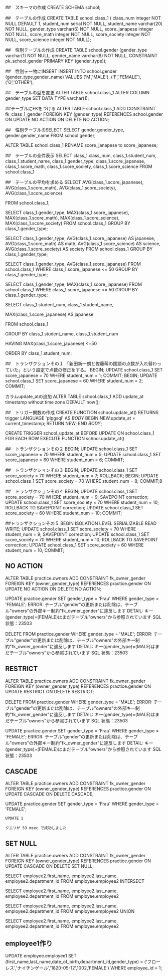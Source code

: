 ##　スキーマの作成
CREATE SCHEMA school;

##　テーブルの作成
CREATE TABLE school.class_1 (
	class_num integer NOT NULL DEFAULT 1,
	student_num serial NOT NULL,
	student_name varchar(20) NOT NULL,
	gender_type varchar(6) NOT NULL,
	score_janapese integer NOT NULL,
	score_math integer NOT NULL,
	score_society integer NOT NULL,
	score_science integer NOT NULL);

##　性別テーブルの作成
CREATE TABLE school.gender (gender_type varchar(1) NOT NULL,
					  gender_name varchar(6) NOT NULL,
					 CONSTRAINT pk_school_gender PRIMARY KEY (gender_type));


##　性別テー物にINSERT
INSERT INTO school.gender (gender_type,gender_name) VALUES
	('M','MALE'),
	('F','FEMALE'),
	('O','OTHER');

##　テーブルの型を変更
ALTER TABLE school.class_1 ALTER COLUMN gender_type SET DATA TYPE varchar(1);

##テーブルにFKをつける
ALTER TABLE school.class_1
    ADD CONSTRAINT fk_class_1_gender FOREIGN KEY (gender_type)
    REFERENCES school.gender
    ON UPDATE NO ACTION
    ON DELETE NO ACTION;

##　性別テーブルのSELECT
SELECT 
	gender.gender_type,
	gender.gender_name
FROM
	school.gender;

ALTER TABLE school.class_1
    RENAME score_janapese to score_japanese;

##　テーブルの全件表示
SELECT 
	class_1.class_num,
	class_1.student_num,
	class_1.student_name,
	class_1.gender_type,
	class_1.score_japanese,
	class_1.score_math,
	class_1.score_society,
	class_1.score_science
FROM 
	school.class_1

##　テーブルの平均を求める
SELECT 
	AVG(class_1.score_japanese),
	AVG(class_1.score_math),
	AVG(class_1.score_society),
	AVG(class_1.score_science)
	
FROM 
	school.class_1;


SELECT 
	class_1.gender_type, 
	MAX(class_1.score_japanese),
	MAX(class_1.score_math),
	MAX(class_1.score_science),
	MAX(class_1.score_society)
FROM 
	school.class_1
GROUP BY	
	class_1.gender_type;


SELECT
	class_1.gender_type,
	AVG(class_1.score_japanese) AS japanese,
	AVG(class_1.score_math) AS math,
	AVG(class_1.score_science) AS science,
	AVG(class_1.score_society) AS society
FROM 
	school.class_1
GROUP BY
	class_1.gender_type;


SELECT
	class_1.gender_type,
	AVG(class_1.score_japanese)
FROM 
	school.class_1
WHERE 
	class_1.score_japanese <= 50
GROUP BY
	class_1.gender_type;


SELECT
	class_1.gender_type,
	MAX(class_1.score_japanese)
FROM 
	school.class_1
WHERE 
	class_1.score_japanese <= 50
GROUP BY
	class_1.gender_type;



SELECT 
	class_1.student_num,
	class_1.student_name,
	
MAX(class_1.score_japanese) AS japanese

FROM school.class_1

GROUP BY 
	class_1.student_name,
	class_1.student_num

HAVING MAX(class_1.score_japanese) <=50

ORDER BY
	class_1.student_num;

##　トランザクションその１
    「新田新一朗と佐藤萌の国語の点数が入れ替わっていた」という設定で点数の修正をする。
BEGIN;
UPDATE school.class_1 SET score_japanese = 70 WHERE student_num = 1;
COMMIT;
BEGIN;
UPDATE school.class_1 SET score_japanese = 60 WHERE student_num = 2;
COMMIT;

カラムupdate_atの追加	
ALTER TABLE school.class_1 ADD update_at timestamp without time zone DEFAULT now();


##　トリガー関数の作成
CREATE FUNCTION school.update_at() 
RETURNS trigger 
LANGUAGE 'plpgsql'
AS $BODY$
BEGIN
	NEW.update_at = current_timestamp;
	RETURN NEW;
END 
$BODY$;

CREATE TRIGGER school_update_at BEFORE UPDATE
ON school.class_1
FOR EACH ROW
EXECUTE FUNCTION school.update_at()


##　トランザクションその２
BEGIN;
UPDATE school.class_1 SET score_japanese = 70 WHERE student_num = 5;
UPDATE school.class_1 SET score_japanese = 60 WHERE student_num = 6;
COMMIT;

##　トランザクションその３
BEGIN;
UPDATE school.class_1 SET score_society = 70 WHERE student_num = 7;
ROLLBACK;
BEGIN;
UPDATE school.class_1 SET score_society = 70 WHERE student_num = 8;
COMMIT;8

##　トランザクションその４
BEGIN;
UPDATE school.class_1 SET score_society = 70 WHERE student_num = 9;
SAVEPOINT correction;
	UPDATE school.class_1 SET score_society = 70 WHERE student_num = 10;
	ROLLBACK TO SAVEPOINT correction;
UPDATE school.class_1 SET score_society = 60 WHERE student_num = 10;
COMMIT;

##トランザクションその５
BEGIN ISOLATION LEVEL SERIALIZABLE READ WRITE;
UPDATE school.class_1 SET score_society = 70 WHERE student_num = 9;
SAVEPOINT correction;
	UPDATE school.class_1 SET score_society = 70 WHERE student_num = 10;
	ROLLBACK TO SAVEPOINT correction;
UPDATE school.class_1 SET score_society = 60 WHERE student_num = 10;
COMMIT;

## NO ACTION
ALTER TABLE practice.owners  ADD CONSTRAINT fk_owner_gender 
	FOREIGN KEY (owner_gender_type) 
	REFERENCES practice.gender 
	ON UPDATE NO ACTION
	ON DELETE NO ACTION;

UPDATE practice.gender SET gender_type = 'Frau' WHERE gender_type = 'FEMALE';
    ERROR:  テーブル"gender"の更新または削除は、テーブル"owners"の外部キー制約"fk_owner_gender"に違反します
DETAIL:  キー(gender_type)=(FEMALE)はまだテーブル"owners"から参照されています
SQL 状態：23503

DELETE FROM practice.gender WHERE gender_type = 'MALE';
    ERROR:  テーブル"gender"の更新または削除は、テーブル"owners"の外部キー制約"fk_owner_gender"に違反します
    DETAIL:  キー(gender_type)=(MALE)はまだテーブル"owners"から参照されています
    SQL 状態：23503

## RESTRICT
ALTER TABLE practice.owners  ADD CONSTRAINT fk_owner_gender 
	FOREIGN KEY (owner_gender_type) 
	REFERENCES practice.gender 
	ON UPDATE RESTRICT
	ON DELETE RESTRICT;

DELETE FROM practice.gender WHERE gender_type = 'MALE';
    ERROR:  テーブル"gender"の更新または削除は、テーブル"owners"の外部キー制約"fk_owner_gender"に違反します
    DETAIL:  キー(gender_type)=(MALE)はまだテーブル"owners"から参照されています
    SQL 状態：23503

UPDATE practice.gender SET gender_type = 'Frau' WHERE gender_type = 'FEMALE';
    ERROR:  テーブル"gender"の更新または削除は、テーブル"owners"の外部キー制約"fk_owner_gender"に違反します
    DETAIL:  キー(gender_type)=(FEMALE)はまだテーブル"owners"から参照されています
    SQL 状態：23503


## CASCADE
ALTER TABLE practice.owners  ADD CONSTRAINT fk_owner_gender 
	FOREIGN KEY (owner_gender_type) 
	REFERENCES practice.gender 
	ON UPDATE CASCADE
	ON DELETE CASCADE;

UPDATE practice.gender SET gender_type = 'Frau' WHERE gender_type = 'FEMALE';

    UPDATE 1

    クエリが 53 msec で成功しました

## SET NULL
ALTER TABLE practice.owners  ADD CONSTRAINT fk_owner_gender 
	FOREIGN KEY (owner_gender_type) 
	REFERENCES practice.gender 
	ON UPDATE CASCADE
	ON DELETE SET NULL;

SELECT 
	employee2.first_name,
	employee2.last_name,
	employee2.department_id
FROM 
	employee.employee2
INTERSECT

SELECT
	employee2.first_name,
	employee2.last_name,
	employee2.department_id
FROM 
	employee.employee2

SELECT 
	employee2.first_name,
	employee2.last_name,
	employee2.department_id
FROM 
	employee.employee2
UNION

SELECT
	employee2.first_name,
	employee2.last_name,
	employee2.department_id
FROM 
	employee.employee2

## employee1作り
UPDATE employee.employee1 SET (first_name,last_name,date_of_birth,department_id,gender_type) = ('フローレス','ナイチンゲール','1820-05-12',1002,'FEMALE') WHERE employee_id = 1;
